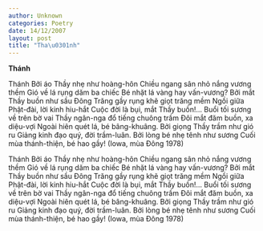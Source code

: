 ```yaml
---
author: Unknown
categories: Poetry
date: 14/12/2007
layout: post
title: "Tha\u0301nh"
---
```


**Thánh**

Thánh
Bởi áo Thầy nhẹ như hoàng-hôn
Chiều ngang sân nhỏ nắng vương thềm
Gió về lá rụng dăm ba chiếc
Bé nhặt lá vàng hay vấn-vương?
Bởi mắt Thầy buồn như sầu Đông
Trăng gầy rụng khẽ giọt trăng mềm
Ngồi giữa Phật-đài, lời kinh hiu-hắt
Cuộc đời là bụi, mắt Thầy buồn!...
Buổi tối sương về trên bờ vai
Thầy ngân-nga đổ tiếng chuông trầm
Đôi mắt đăm buồn, xa diệu-vợi
Ngoài hiên quét lá, bé bâng-khuâng.
Bởi giọng Thầy trầm như gió ru
Giảng kinh đạo quý, đời trầm-luân.
Bởi lòng bé nhẹ tênh như sương
Cuối mùa thánh-thiện, bé hao gầy!
(Iowa, mùa Đông 1978)

Thánh
Bởi áo Thầy nhẹ như hoàng-hôn
Chiều ngang sân nhỏ nắng vương thềm
Gió về lá rụng dăm ba chiếc
Bé nhặt lá vàng hay vấn-vương?
Bởi mắt Thầy buồn như sầu Đông
Trăng gầy rụng khẽ giọt trăng mềm
Ngồi giữa Phật-đài, lời kinh hiu-hắt
Cuộc đời là bụi, mắt Thầy buồn!...
Buổi tối sương về trên bờ vai
Thầy ngân-nga đổ tiếng chuông trầm
Đôi mắt đăm buồn, xa diệu-vợi
Ngoài hiên quét lá, bé bâng-khuâng.
Bởi giọng Thầy trầm như gió ru
Giảng kinh đạo quý, đời trầm-luân.
Bởi lòng bé nhẹ tênh như sương
Cuối mùa thánh-thiện, bé hao gầy!
(Iowa, mùa Đông 1978)
